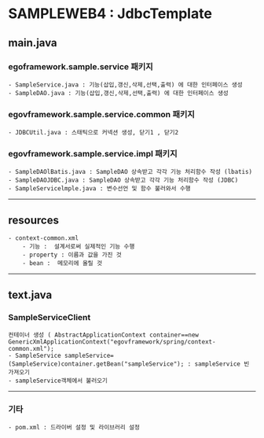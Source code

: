 # SAMPLEWEB4 : JdbcTemplate 

## main.java

###  egoframework.sample.service 패키지 
    - SampleService.java : 기능(삽입,갱신,삭제,선택,출력) 에 대한 인터페이스 생성
    - SampleDAO.java : 기능(삽입,갱신,삭제,선택,출력) 에 대한 인터페이스 생성

### egovframework.sample.service.common 패키지
    - JDBCUtil.java : 스태틱으로 커넥션 생성, 닫기1 , 닫기2 
    
###  egovframework.sample.service.impl 패키지 
    - SampleDAOlBatis.java : SampleDAO 상속받고 각각 기능 처리함수 작성 (lbatis)
    - SampleDAOJDBC.java : SampleDAO 상속받고 각각 기능 처리함수 작성 (JDBC)
    - SampleServicelmple.java : 변수선언 및 함수 불러와서 수행
---
## resources
    - context-common.xml
        - 기능 :  설계서로써 실제적인 기능 수행
        - property : 이름과 값을 가진 것
        - bean :  메모리에 올릴 것
---
## text.java
### SampleServiceClient
    컨테이너 생성 ( AbstractApplicationContext container==new GenericXmlApplicationContext("egovframework/spring/context-common.xml");
    - SampleService sampleService=(SampleService)container.getBean("sampleService"); : sampleService 빈 가져오기
    - sampleService객체에서 불러오기
---
### 기타
    - pom.xml : 드라이버 설정 및 라이브러리 설정